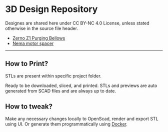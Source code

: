 # 3D Design Repository

Designes are shared here under CC BY-NC 4.0 License, unless stated otherwise in the source file header.

* [Zerno Z1 Purging Bellows](./bellows)
* [Nema motor spacer](./nema-spacer)

---

## How to Print?

STLs are present within specific project folder.

Ready to be downloaded, sliced, and printed. STLs and previews are auto generated from SCAD files and are always up to date. 

## How to tweak?

Make any necessary changes locally to OpenScad, render and export STL using UI. Or generate them programmatically using [Docker](/DOCKER.md).
